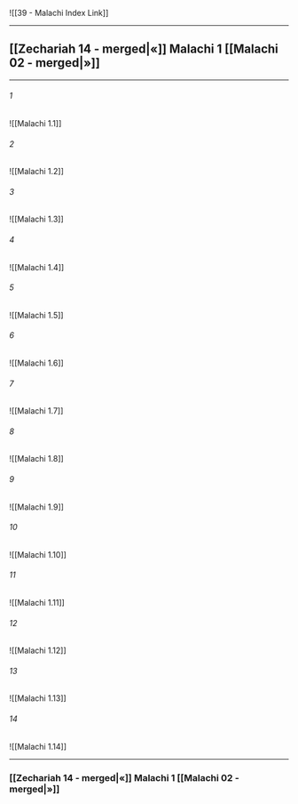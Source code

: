 ![[39 - Malachi Index Link]]

---
##  [[Zechariah 14 - merged|«]] Malachi 1 [[Malachi 02 - merged|»]]

---

###### 1
![[Malachi 1.1]] 

###### 2
![[Malachi 1.2]] 

###### 3
![[Malachi 1.3]] 

###### 4
![[Malachi 1.4]]

###### 5 
![[Malachi 1.5]] 

###### 6
![[Malachi 1.6]] 

###### 7
![[Malachi 1.7]] 

###### 8
![[Malachi 1.8]] 

###### 9
![[Malachi 1.9]] 

###### 10
![[Malachi 1.10]] 

###### 11
![[Malachi 1.11]] 

###### 12
![[Malachi 1.12]]

###### 13
![[Malachi 1.13]] 

###### 14
![[Malachi 1.14]] 


---
###  [[Zechariah 14 - merged|«]] Malachi 1 [[Malachi 02 - merged|»]]